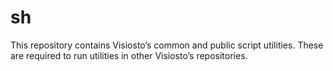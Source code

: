 # sh

This repository contains Visiosto&rsquo;s common and public script utilities. These are required to run utilities in other Visiosto&rsquo;s repositories.
